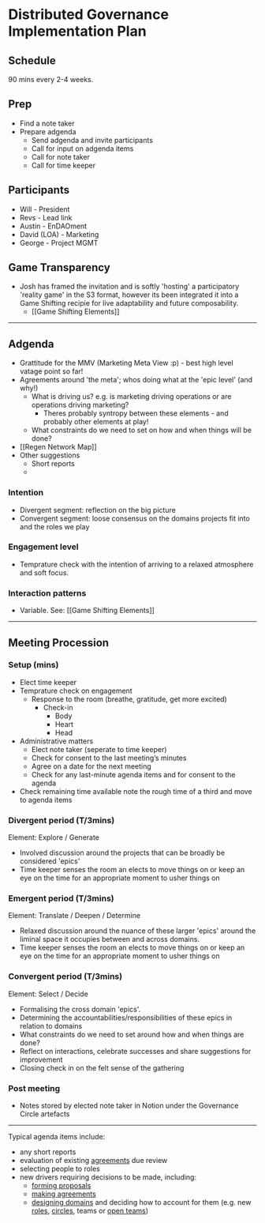 # Distributed Governance Implementation Plan

## Schedule
90 mins every 2-4 weeks.

## Prep
- Find a note taker
- Prepare adgenda 
	- Send adgenda and invite participants
	- Call for input on adgenda items
	- Call for note taker
	- Call for time keeper

## Participants
- Will - President
- Revs - Lead link
- Austin - EnDAOment
- David (LOA) - Marketing
- George - Project MGMT


## Game Transparency
- Josh has framed the invitation and is softly 'hosting' a participatory 'reality game' in the S3 format, however its been integrated it into a Game Shifting recipie for live adaptability and future composability. 
	- [[Game Shifting Elements]]

---

## Adgenda 
- Grattitude for the MMV (Marketing Meta View :p) - best high level vatage point so far!
- Agreements around 'the meta'; whos doing what at the 'epic level' (and why!)
	- What is driving us? e.g. is marketing driving operations or are operations driving marketing?
		- Theres probably syntropy between these elements - and probably other elements at play!
	- What constraints do we need to set on how and when things will be done?
- [[Regen Network Map]]
- Other suggestions
	- Short reports
	- 

### Intention
- Divergent segment: reflection on the big picture 
- Convergent segment: loose consensus on the domains projects fit into and the roles we play

### Engagement level
- Temprature check with the intention of arriving to a relaxed atmosphere and soft focus.

### Interaction patterns
- Variable. See: [[Game Shifting Elements]]


----
## Meeting Procession

### Setup (mins)
- Elect time keeper
- Temprature check on engagement
	- Response to the room (breathe, gratitude, get more excited)
		- Check-in
			- Body
			- Heart
			- Head
- Administrative matters
	- Elect note taker (seperate to time keeper)
    - Check for consent to the last meeting’s minutes
    - Agree on a date for the next meeting
    - Check for any last-minute agenda items and for consent to the agenda
- Check remaining time available note the rough time of a third and move to agenda items

### Divergent period (T/3mins)
Element: Explore / Generate
- Involved discussion around the projects that can be broadly be considered 'epics'
- Time keeper senses the room an elects to move things on or keep an eye on the time for an appropriate moment to usher things on

### Emergent period (T/3mins)
Element: Translate / Deepen / Determine
- Relaxed discussion around the nuance of these larger 'epics' around the liminal space it occupies between and across domains.
- Time keeper senses the room an elects to move things on or keep an eye on the time for an appropriate moment to usher things on

### Convergent period (T/3mins)
Element: Select / Decide
- Formalising the cross domain 'epics'. 
- Determining the accountabilities/responsibilities of these epics in relation to domains
- What constraints do we need to set around how and when things are done?
- Reflect on interactions, celebrate successes and share suggestions for improvement
- Closing check in on the felt sense of the gathering

### Post meeting 
- Notes stored by elected note taker in Notion under the Governance Circle artefacts

---

Typical agenda items include:

-   any short reports
-   evaluation of existing [agreements](https://patterns.sociocracy30.org/governance-meeting.html# "Agreement: An agreed upon guideline, process, protocol or policy designed to guide the flow of value.") due review
-   selecting people to roles
-   new drivers requiring decisions to be made, including:
    -   [forming proposals](https://patterns.sociocracy30.org/co-create-proposals.html)
    -   [making agreements](https://patterns.sociocracy30.org/consent-decision-making.html)
    -   [designing domains](https://patterns.sociocracy30.org/clarify-and-develop-domains.html) and deciding how to account for them (e.g. new [roles](https://patterns.sociocracy30.org/role.html), [circles](https://patterns.sociocracy30.org/circle.html), teams or [open teams](https://patterns.sociocracy30.org/open-team.html))